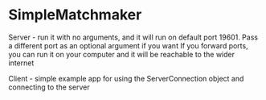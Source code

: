 # SimpleMatchmaker

Server - run it with no arguments, and it will run on default port 19601. Pass a different port as an optional argument if you want
If you forward ports, you can run it on your computer and it will be reachable to the wider internet

Client - simple example app for using the ServerConnection object and connecting to the server 
